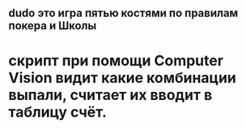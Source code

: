 ## dudo это игра пятью костями по правилам покера и Школы

# скрипт при помощи Computer Vision видит какие комбинации выпали, считает их вводит в таблицу счёт.

